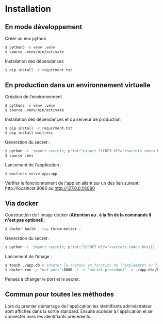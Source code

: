 # Installation

## En mode développement

Créer un env python
```sh
$ python3 -m venv .venv
$ source .venv/bin/activate
```

Installation des dépendances
```sh
$ pip install -r requirment.txt
```

## En production dans un environnement virtuelle

Création de l'environnement
```sh
$ python3 -m venv .venv
$ source .venv/bin/activate
```

Installation des dépendances et du serveur de production
```sh
$ pip install -r requirment.txt
$ pip install waitress
```

Génération du secret :
```sh
$ python -c 'import secrets; print("export SECRET_KEY="+secrets.token_hex())' > .env
$ source .env
```

Lancement de l'application :
```sh
$ waitress-serve app:app
```

Vérifier le fonctionnement de l'app en allant sur un des lien suivant: http://localhost:8080 ou http://127.0.0.1:8080

## Via docker

Construction de l'image docker (**Attention au . à la fin de la commande il n'est pas optionel**):
```sh
$ docker build --tag forum-metier .
```

Génération du secret :
```sh
$ python -c 'import secrets; print("SECRET_KEY="+secrets.token_hex())'
```

Lancement de l'image :
```sh
$ touch ./app.db # adapter le chemain en fonction de l'emplaement du fichier de base de données
$ docker run -p "out_port":8080 -t -e "secret-precedant" -v ./app.db:/ForumMetier/app/app.db forum-metier
```
Pensez à changer le port et le secret.

## Commun pour toutes les méthodes
Lors du premier démarrage de l'application les identifiants administrateur sont affichés dans la sortie standard. Ensuite accéder à l'application et se connecter avec les identifiants précédents.